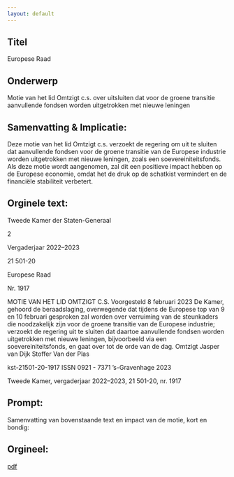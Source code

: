 ```yaml
---
layout: default
---
```

## Titel
Europese Raad
## Onderwerp
Motie van het lid Omtzigt c.s. over uitsluiten dat voor de groene transitie aanvullende fondsen worden uitgetrokken met nieuwe leningen
## Samenvatting & Implicatie:

Deze motie van het lid Omtzigt c.s. verzoekt de regering om uit te sluiten dat aanvullende fondsen voor de groene transitie van de Europese industrie worden uitgetrokken met nieuwe leningen, zoals een soevereiniteitsfonds. Als deze motie wordt aangenomen, zal dit een positieve impact hebben op de Europese economie, omdat het de druk op de schatkist vermindert en de financiële stabiliteit verbetert.
## Orginele text:


Tweede Kamer der Staten-Generaal

2

Vergaderjaar 2022–2023

21 501-20

Europese Raad

Nr. 1917

MOTIE VAN HET LID OMTZIGT C.S.
Voorgesteld 8 februari 2023
De Kamer,
gehoord de beraadslaging,
overwegende dat tijdens de Europese top van 9 en 10 februari gesproken
zal worden over verruiming van de steunkaders die noodzakelijk zijn voor
de groene transitie van de Europese industrie;
verzoekt de regering uit te sluiten dat daartoe aanvullende fondsen
worden uitgetrokken met nieuwe leningen, bijvoorbeeld via een
soevereiniteitsfonds,
en gaat over tot de orde van de dag.
Omtzigt
Jasper van Dijk
Stoffer
Van der Plas

kst-21501-20-1917
ISSN 0921 - 7371
’s-Gravenhage 2023

Tweede Kamer, vergaderjaar 2022–2023, 21 501-20, nr. 1917


## Prompt:
Samenvatting van bovenstaande text en impact van de motie, kort en bondig:

## Orgineel:
[pdf](https://gegevensmagazijn.tweedekamer.nl/OData/v4/2.0/Document(6365bfe4-d10b-4412-a52b-545d23007e7b)/resource)

